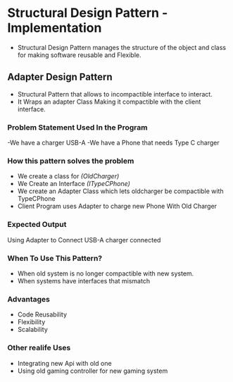# Structural Design Pattern - Implementation

- Structural Design Pattern manages the structure of the object and class for making software reusable and Flexible.

## Adapter Design Pattern

- Structural Pattern that allows to incompactible interface to interact.
- It Wraps an adapter Class Making it compactible with the client interface.

### Problem Statement Used In the Program
-We have a  charger USB-A
-We have a Phone that needs Type C charger

### How this pattern solves the problem

- We create a class for *(OldCharger)*
- We Create an Interface *(ITypeCPhone)*
- We create an Adapter Class which lets oldcharger be compactible with TypeCPhone
- Client Program uses Adapter to charge new Phone With Old Charger

### Expected Output
Using Adapter to Connect
USB-A charger connected


### When To Use This Pattern?
- When old system is no longer compactible with new system.
- When systems have interfaces that mismatch

### Advantages
- Code Reusability
- Flexibility
- Scalability

### Other realife Uses
- Integrating new Api with old one
- Using old gaming controller for new gaming system



